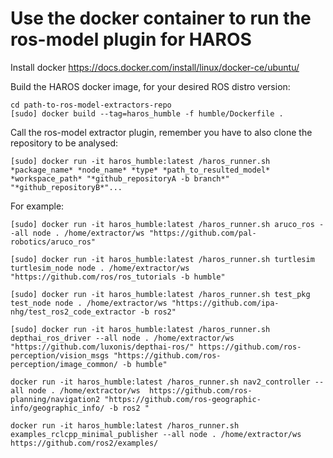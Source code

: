 # Use the docker container to run the ros-model plugin for HAROS

Install docker https://docs.docker.com/install/linux/docker-ce/ubuntu/

Build the HAROS docker image, for your desired ROS distro version:
```
cd path-to-ros-model-extractors-repo
[sudo] docker build --tag=haros_humble -f humble/Dockerfile .
```

Call the ros-model extractor plugin, remember you have to also clone the repository to be analysed:

```
[sudo] docker run -it haros_humble:latest /haros_runner.sh *package_name* *node_name* *type* *path_to_resulted_model* *workspace_path* "*github_repositoryA -b branch*" "*github_repositoryB*"...
```

For example:

```
[sudo] docker run -it haros_humble:latest /haros_runner.sh aruco_ros --all node . /home/extractor/ws "https://github.com/pal-robotics/aruco_ros"

[sudo] docker run -it haros_humble:latest /haros_runner.sh turtlesim turtlesim_node node . /home/extractor/ws "https://github.com/ros/ros_tutorials -b humble"

[sudo] docker run -it haros_humble:latest /haros_runner.sh test_pkg test_node node . /home/extractor/ws "https://github.com/ipa-nhg/test_ros2_code_extractor -b ros2"

[sudo] docker run -it haros_humble:latest /haros_runner.sh depthai_ros_driver --all node . /home/extractor/ws "https://github.com/luxonis/depthai-ros/" https://github.com/ros-perception/vision_msgs "https://github.com/ros-perception/image_common/ -b humble"

docker run -it haros_humble:latest /haros_runner.sh nav2_controller --all node . /home/extractor/ws  https://github.com/ros-planning/navigation2 "https://github.com/ros-geographic-info/geographic_info/ -b ros2 "

docker run -it haros_humble:latest /haros_runner.sh examples_rclcpp_minimal_publisher --all node . /home/extractor/ws   https://github.com/ros2/examples/

```


